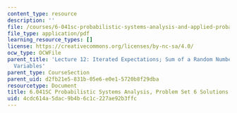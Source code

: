 ```yaml
---
content_type: resource
description: ''
file: /courses/6-041sc-probabilistic-systems-analysis-and-applied-probability-fall-2013/4cdc614a5dac9b4b6c1c227ae92b3ffc_MIT6_041SCF13_assn06_sol.pdf
file_type: application/pdf
learning_resource_types: []
license: https://creativecommons.org/licenses/by-nc-sa/4.0/
ocw_type: OCWFile
parent_title: 'Lecture 12: Iterated Expectations; Sum of a Random Number of Random
  Variables'
parent_type: CourseSection
parent_uid: d2fb21e5-831b-05e6-e0e1-5720b8f29dba
resourcetype: Document
title: 6.041SC Probabilistic Systems Analysis, Problem Set 6 Solutions
uid: 4cdc614a-5dac-9b4b-6c1c-227ae92b3ffc
---
```

